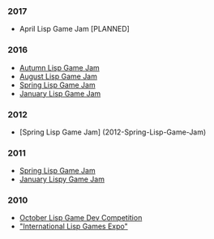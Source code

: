 ### 2017
* April Lisp Game Jam [PLANNED]

### 2016
* [Autumn Lisp Game Jam](https://itch.io/jam/autumn-2016-lisp-game-jam)
* [August Lisp Game Jam](https://itch.io/jam/august-2016-lisp-game-jam)
* [Spring Lisp Game Jam](https://itch.io/jam/spring-2016-lisp-game-jam)
* [January Lisp Game Jam](https://itch.io/jam/january-2016-lisp-game-jam)

### 2012
* [Spring Lisp Game Jam] (2012-Spring-Lisp-Game-Jam)

### 2011
* [Spring Lisp Game Jam](2011-Spring-Lisp-Game-Jam)
* [January Lispy Game Jam](2011-January-Lispy-Game-Jam)

### 2010
* [October Lisp Game Dev Competition](2010-October-Lisp-Game-Dev-Competition)
* ["International Lisp Games Expo"](ILGE2010)
